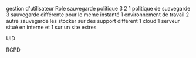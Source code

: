 gestion d'utilisateur 
Role 
sauvegarde
politique 3 2 1 politique de suavegarde 3 sauvegarde différente pour le meme instanté
1 environnement de travail 2 autre sauvegarde les stocker sur des support différent 1 cloud 1 serveur situé en interne et 1 sur un site extres 

UID 

RGPD
